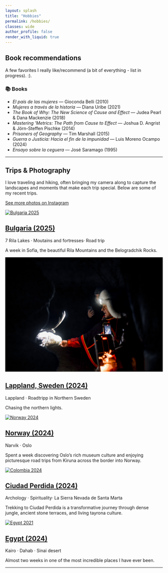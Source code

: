 ```yaml
---
layout: splash
title: "Hobbies"
permalink: /hobbies/
classes: wide
author_profile: false
render_with_liquid: true
---
```


## Book recommendations

A few favorites I really like/recommend (a bit of everything - list in progress). :).

### 📚 Books

- *El país de las mujeres* — Gioconda Belli (2010)  
- *Mujeres a través de la historia* — Diana Uribe (2021)  
- *The Book of Why: The New Science of Cause and Effect* — Judea Pearl & Dana Mackenzie (2018)  
- *Mastering ’Metrics: The Path from Cause to Effect* — Joshua D. Angrist & Jörn-Steffen Pischke (2014)  
- *Prisoners of Geography* — Tim Marshall (2015)  
- *Guerra o Justicia: Hacia el fin de la impunidad* — Luis Moreno Ocampo (2024)  
- *Ensayo sobre la ceguera* — José Saramago (1995)


---

## Trips & Photography

I love traveling and hiking, often bringing my camera along to capture the landscapes and moments that make each trip special. Below are some of my recent trips. 

<p>
  <a class="btn btn--primary" href="https://www.instagram.com/sofiafotossss/" rel="noopener">See more photos on Instagram</a>
</p>


<div class="grid__wrapper">
  <article class="archive__item">
    <a href="#bulgaria-2025" class="archive__item-teaser">
      <img src="/DSC_1170" alt="Bulgaria 2025">
    </a>
    <h2 class="archive__item-title"><a href="#bulgaria-2025">Bulgaria (2025)</a></h2>
    <p class="page__meta">7 Rila Lakes · Moutains and  fortresses· Road trip</p>
    <p>A week in Sofia, the beautiful Rila Mountains and the Belogradchik Rocks.</p>
  </article>

  <article class="archive__item">
    <a href="#sweden_2024" class="archive__item-teaser">
      <img src="/DSC_0561.jpg" alt="Sweden 2024">
    </a>
    <h2 class="archive__item-title"><a href="#sweden_2024">Lappland, Sweden (2024)</a></h2>
    <p class="page__meta">Lappland · Roadtripp in Northern Sweden</p>
    <p>Chasing the northern lights.</p>
  </article>

   <article class="archive__item">
    <a href="#norway_2024" class="archive__item-teaser">
      <img src="/DSC_0539.jpg" alt="Norway 2024">
    </a>
    <h2 class="archive__item-title"><a href="#norway_2024">Norway (2024)</a></h2>
    <p class="page__meta">Narvik · Oslo</p>
    <p>Spent a week discovering Oslo’s rich museum culture and enjoying picturesque road trips from Kiruna across the border into Norway.</p>
  </article>

</div>


<div class="grid__wrapper">
  <article class="archive__item">
    <a href="#colombia_2024" class="archive__item-teaser">
      <img src="/DSC_0788.jpg" alt="Colombia 2024">
    </a>
    <h2 class="archive__item-title"><a href="#bulgaria-2025">Ciudad Perdida (2024)</a></h2>
    <p class="page__meta">Archology · Spirituality· La Sierra Nevada de Santa Marta</p>
    <p>Trekking to Ciudad Perdida is a transformative journey through dense jungle, ancient stone terraces, and living tayrona culture.</p>
  </article>

   <article class="archive__item">
    <a href="#egypt_2021" class="archive__item-teaser">
      <img src="/DSC_0539.jpg" alt="Egypt 2021">
    </a>
    <h2 class="archive__item-title"><a href="#sweden_2024">Egypt (2024)</a></h2>
    <p class="page__meta">Kairo · Dahab · Sinai desert</p>
    <p>Almost two weeks in one of the most incredible places I have ever been. </p>
  </article>

</div>


---

